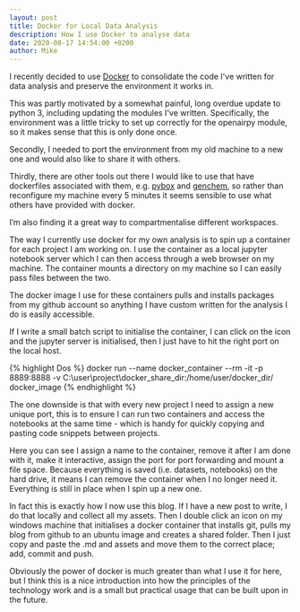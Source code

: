 ```yaml
---
layout: post
title: Docker for Local Data Analysis
description: How I use Docker to analyse data
date: 2020-08-17 14:54:00 +0200
author: Mike
---
```


I recently decided to use [Docker][docker] to consolidate the code I've written for data analysis and preserve the environment it works in.

This was partly motivated by a somewhat painful, long overdue update to python 3, including updating the modules I've written. Specifically, the environment was a little tricky to set up correctly for the openairpy module, so it makes sense that this is only done once.

Secondly, I needed to port the environment from my old machine to a new one and would also like to share it with others.

Thirdly, there are other tools out there I would like to use that have dockerfiles associated with them, e.g. [pybox][pybox] and [genchem][genchem], so rather than reconfigure my machine every 5 minutes it seems sensible to use what others have provided with docker.

I’m also finding it a great way to compartmentalise different workspaces.

The way I currently use docker for my own analysis is to spin up a container for each project I am working on. I use the container as a local jupyter notebook server which I can then access through a web browser on my machine. The container mounts a
directory on my machine so I can easily pass files between the two.

The docker image I use for these containers pulls and installs packages from my github account so anything I have custom written for the analysis I do is easily accessible.

If I write a small batch script to initialise the container, I can click on the icon and the jupyter server is initialised, then I just have to hit the right port on the local host.

{% highlight Dos %}
docker run --name docker_container --rm -it -p 8889:8888 -v C:\user\project\docker_share_dir\:/home/user/docker_dir/ docker_image
{% endhighlight %}

The one downside is that with every new project I need to assign a new unique port, this is to ensure I can run two containers and access the notebooks at the same time - which is handy for quickly copying and pasting code snippets between projects.

Here you can see I assign a name to the container, remove it after I am done with it, make it interactive, assign the port for port forwarding and mount a file space. Because everything is saved (i.e. datasets, notebooks) on the hard drive, it means I can remove the container when I no longer need it. Everything is still in place when I spin up a new one.

In fact this is exactly how I now use this blog. If I have a new post to write, I do that locally and collect all my assets. Then I double click an icon on my windows machine that initialises a docker container that installs git, pulls my blog from github to an ubuntu image and creates a shared folder. Then I just copy and paste the .md and assets and move them to the correct place; add, commit and push.

Obviously the power of docker is much greater than what I use it for here, but I think this is a nice introduction into how the principles of the technology work and is a small but practical usage that can be built upon in the future.

[docker]: https://www.docker.com/products/docker-desktop/
[pybox]: https://github.com/loftytopping/PyBox/
[genchem]: https://github.com/metno/genchem/
